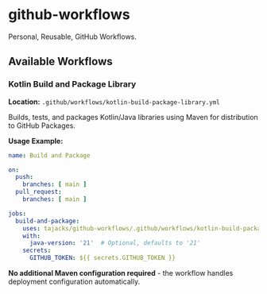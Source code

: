 # github-workflows

Personal, Reusable, GitHub Workflows.

## Available Workflows

### Kotlin Build and Package Library

**Location:** `.github/workflows/kotlin-build-package-library.yml`

Builds, tests, and packages Kotlin/Java libraries using Maven for distribution to GitHub Packages.

**Usage Example:**

```yaml
name: Build and Package

on:
  push:
    branches: [ main ]
  pull_request:
    branches: [ main ]

jobs:
  build-and-package:
    uses: tajacks/github-workflows/.github/workflows/kotlin-build-package-library.yml
    with:
      java-version: '21'  # Optional, defaults to '21'
    secrets:
      GITHUB_TOKEN: ${{ secrets.GITHUB_TOKEN }}
```

**No additional Maven configuration required** - the workflow handles deployment configuration automatically.
